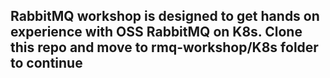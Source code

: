 ## RabbitMQ workshop is designed to get hands on experience with OSS RabbitMQ on K8s. Clone this repo and move to rmq-workshop/K8s folder to continue

